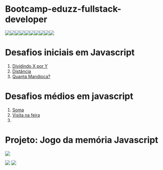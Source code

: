 # Bootcamp-eduzz-fullstack-developer
<img src = "https://img.shields.io/badge/JavaScript-323330?style=for-the-badge&logo=javascript&logoColor=F7DF1E"><img src = "https://img.shields.io/badge/HTML5-E34F26?style=for-the-badge&logo=html5&logoColor=white"><img src = "https://img.shields.io/badge/CSS3-1572B6?style=for-the-badge&logo=css3&logoColor=white"><img src = "https://img.shields.io/badge/MySQL-00000F?style=for-the-badge&logo=mysql&logoColor=white"><img src = "https://img.shields.io/badge/MongoDB-4EA94B?style=for-the-badge&logo=mongodb&logoColor=white"><img src = "https://img.shields.io/badge/Node.js-339933?style=for-the-badge&logo=nodedotjs&logoColor=white"><img src = "https://img.shields.io/badge/React-20232A?style=for-the-badge&logo=react&logoColor=61DAFB"><img src = "https://img.shields.io/badge/Amazon AWS-{232F3E}?style=for-the-badge&logo=amazonaws&logoColor=white"><img src = "https://img.shields.io/badge/Git-F05032?style=for-the-badge&logo=git&logoColor=white"><img src = "https://img.shields.io/badge/TypeScript-007ACC?style=for-the-badge&logo=typescript&logoColor=white">

# Desafios iniciais em Javascript
<ol>
<li><a  href = "javascript/desafios/Dividindo X por Y.js">Dividindo X por Y</a></li>
<li><a href = "javascript/desafios/distancia.js">Distância</a></li>
<li><a href = "javascript/desafios/quantamandioca.js">Quanta Mandioca?</a></li>
</ol>

# Desafios médios em javascript
<ol>
<li><a  href = "javascript/desafios/soma.js">Soma</a></li>
<li><a href = "javascript/desafios/Visita na feira.js">Visita na feira</a></li>
<li><a href = "javascript/desafios/"></a></li>
</ol>

# Projeto: Jogo da memória Javascript


<img src = "preview.gif">

<a href = "https://github.com/nivandosoares/javascript-memory-game"><img src = "https://img.shields.io/badge/GitHub-100000?style=for-the-badge&logo=github&logoColor=white"></a>
<a href = "https://vercel.com/nivandosoares/javascript-memory-game"><img src = "https://img.shields.io/badge/Vercel-000000?style=for-the-badge&logo=vercel&logoColor=white"></a>
